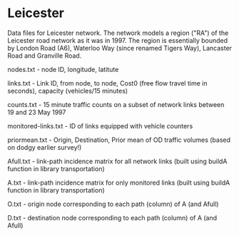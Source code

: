 # Leicester

Data files for Leicester network. The network models a region ("RA") of the Leicester road network as it was in 1997. The region is essentially bounded by London Road (A6), Waterloo Way (since renamed Tigers Way), Lancaster Road and Granville Road.

nodes.txt - node ID, longitude, latitute

links.txt - Link ID, from node, to node, Cost0 (free flow travel time in seconds), capacity (vehicles/15 minutes)

counts.txt - 15 minute traffic counts on a subset of network links between 19 and 23 May 1997

monitored-links.txt - ID of links equipped with vehicle counters 

priormean.txt - Origin, Destination, Prior mean of OD traffic volumes (based on dodgy earlier survey!)

Afull.txt - link-path incidence matrix for all network links (built using buildA function in library transportation)

A.txt - link-path incidence matrix for only monitored links (built using buildA function in library transportation)

O.txt - origin node corresponding to each path (column) of A (and Afull)

D.txt - destination node corresponding to each path (column) of A (and Afull)





